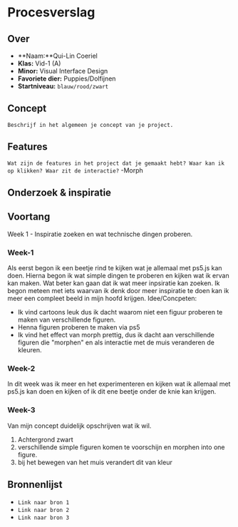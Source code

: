 <!-- Vergeet je niet de comments uit te zetten voordat je begint met typen? 💬 -->

# Procesverslag

## Over
* **Naam:**Qui-Lin Coeriel
* **Klas:** Vid-1 (A)
* **Minor:** Visual Interface Design
* **Favoriete dier:** Puppies/Dolfijnen
* **Startniveau:** `blauw/rood/zwart`

## Concept

`Beschrijf in het algemeen je concept van je project.`

## Features

`Wat zijn de features in het project dat je gemaakt hebt? Waar kan ik op klikken? Waar zit de interactie?`
-Morph
## Onderzoek & inspiratie

## Voortang

Week 1 - Inspiratie zoeken en wat technische dingen proberen.

### Week-1
Als eerst begon ik een beetje rind te kijken wat je allemaal met ps5.js kan doen. Hierna begon ik wat simple dingen te proberen en kijken wat ik ervan kan maken. Wat beter kan gaan dat ik wat meer inpsiratie kan zoeken. Ik begon meteen met iets waarvan ik denk door meer inspiratie te doen kan ik meer een compleet beeld in mijn hoofd krijgen. 
Idee/Concpeten:
- Ik vind cartoons leuk dus ik dacht waarom niet een figuur proberen te maken van verschillende figuren.
- Henna figuren proberen te maken via ps5
- Ik vind het effect van morph prettig, dus ik dacht aan verschillende figuren die "morphen" en als interactie met de muis veranderen de kleuren.


### Week-2
In dit week was ik meer en het experimenteren en kijken wat ik allemaal met ps5.js kan doen en kijken of ik dit ene beetje onder de knie kan krijgen.

### Week-3
Van mijn concept duidelijk opschrijven wat ik wil.
1. Achtergrond zwart
2. verschillende simple figuren komen te voorschijn en morphen into one figure.
3. bij het bewegen van het muis verandert dit van kleur


## Bronnenlijst

* `Link naar bron 1`
* `Link naar bron 2`
* `Link naar bron 3`
